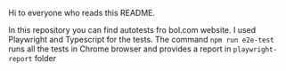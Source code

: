 Hi to everyone who reads this README. 

In this repository you can find autotests fro bol.com website. 
I used Playwright and Typescript for the tests. 
The command  `npm run e2e-test` runs all the tests in Chrome browser and provides a report in `playwright-report` folder

